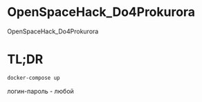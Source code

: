 # OpenSpaceHack_Do4Prokurora
OpenSpaceHack_Do4Prokurora
# TL;DR
```bash
docker-compose up 
```
логин-пароль - любой